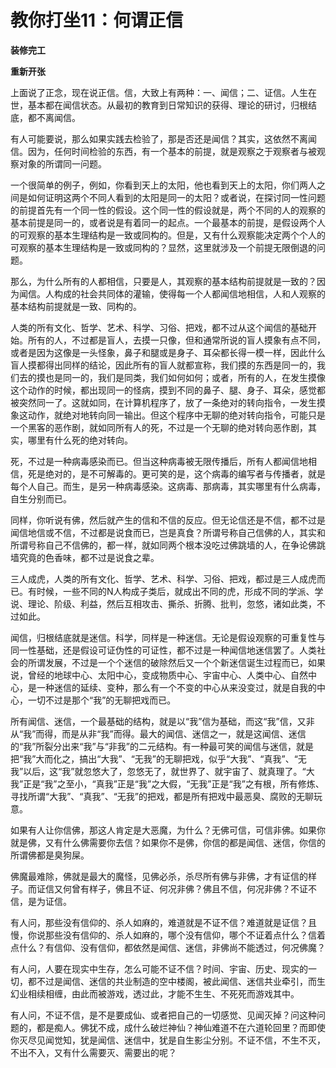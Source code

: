 教你打坐11：何谓正信
====

			

**装修完工**

**重新开张**

上面说了正念，现在说正信。信，大致上有两种：一、闻信；二、证信。人生在世，基本都在闻信状态。从最初的教育到日常知识的获得、理论的研讨，归根结底，都不离闻信。

有人可能要说，那么如果实践去检验了，那是否还是闻信？其实，这依然不离闻信。因为，任何时间检验的东西，有一个基本的前提，就是观察之于观察者与被观察对象的所谓同一问题。

一个很简单的例子，例如，你看到天上的太阳，他也看到天上的太阳，你们两人之间是如何证明这两个不同人看到的太阳是同一的太阳？或者说，在探讨同一性问题的前提首先有一个同一性的假设。这个同一性的假设就是，两个不同的人的观察的基本前提是同一的，或者说是有着同一的起点。一个最基本的前提，是假设两个人的可观察的基本生理结构是一致或同构的。但是，又有什么观察能决定两个个人的可观察的基本生理结构是一致或同构的？显然，这里就涉及一个前提无限倒退的问题。

那么，为什么所有的人都相信，只要是人，其观察的基本结构前提就是一致的？因为闻信。人构成的社会共同体的灌输，使得每一个人都闻信地相信，人和人观察的基本结构前提就是一致、同构的。

人类的所有文化、哲学、艺术、科学、习俗、把戏，都不过从这个闻信的基础开始。所有的人，不过都是盲人，去摸一只像，但和通常所说的盲人摸象有点不同，或者是因为这像是一头怪象，鼻子和腿或是身子、耳朵都长得一模一样，因此什么盲人摸都得出同样的结论，因此所有的盲人就都宣称，我们摸的东西是同一的，我们去的摸也是同一的，我们是同类，我们如何如何；或者，所有的人，在发生摸像这个动作的时候，都出现同一的怪病，摸到不同的鼻子、腿、身子、耳朵，感觉都被突然同一了。这就如同，在计算机程序了，放了一条绝对的转向指令，一发生摸象这动作，就绝对地转向同一输出。但这个程序中无聊的绝对转向指令，可能只是一个黑客的恶作剧，就如同所有人的死，不过是一个无聊的绝对转向恶作剧，其实，哪里有什么死的绝对转向。

死，不过是一种病毒感染而已。但当这种病毒被无限传播后，所有人都闻信地相信，死是绝对的，是不可解毒的。更可笑的是，这个病毒的编写者与传播者，就是每个人自己。而生，是另一种病毒感染。这病毒、那病毒，其实哪里有什么病毒，自生分别而已。

同样，你听说有佛，然后就产生的信和不信的反应。但无论信还是不信，都不过是闻信地信或不信，不过都是说食而已，岂是真食？所谓号称自己信佛的人，其实和所谓号称自己不信佛的，都一样，就如同两个根本没吃过佛跳墙的人，在争论佛跳墙究竟的色香味，都不过是说食之辈。

三人成虎，人类的所有文化、哲学、艺术、科学、习俗、把戏，都过是三人成虎而已。有时候，一些不同的N人构成子类后，就成出不同的虎，形成不同的学派、学说、理论、阶级、利益，然后互相攻击、撕杀、折腾、批判，忽悠，诸如此类，不过如此。

闻信，归根结底就是迷信。科学，同样是一种迷信。无论是假设观察的可重复性与同一性基础，还是假设可证伪性的可证性，都不过是一种闻信地迷信罢了。人类社会的所谓发展，不过是一个个迷信的破除然后又一个个新迷信诞生过程而已，如果说，曾经的地球中心、太阳中心，变成物质中心、宇宙中心、人类中心、自然中心，是一种迷信的延续、变种，那么有一个不变的中心从来没变过，就是自我的中心，一切不过是那个“我”的无聊把戏而已。

所有闻信、迷信，一个最基础的结构，就是以“我”信为基础，而这“我”信，又非从“我”而得，而是从非“我”而得。最大的闻信、迷信之一，就是这闻信、迷信的“我”所裂分出来“我”与“非我”的二元结构。有一种最可笑的闻信与迷信，就是把“我”大而化之，搞出“大我”、“无我”的无聊把戏，似乎“大我”、“真我”、“无我”以后，这“我”就忽悠大了，忽悠无了，就世界了、就宇宙了、就真理了。“大我”正是“我”之至小，“真我”正是“我”之大假，“无我”正是“我”之有根，所有修炼、寻找所谓“大我”、“真我”、“无我”的把戏，都是所有把戏中最恶臭、腐败的无聊玩意。

如果有人让你信佛，那这人肯定是大恶魔，为什么？无佛可信，可信非佛。如果你就是佛，又有什么佛需要你去信？如果你不是佛，你信的都是闻信、迷信，你信的所谓佛都是臭狗屎。

佛魔最难除，佛就是最大的魔怪，见佛必杀，杀尽所有佛与非佛，才有证信的样子。而证信又何曾有样子，佛且不证、何况非佛？佛且不信，何况非佛？不证不信，是为证信。

有人问，那些没有信仰的、杀人如麻的，难道就是不证不信？难道就是证信？且慢，你说那些没有信仰的、杀人如麻的，哪个没有信仰，哪个不证着点什么？信着点什么？有信仰、没有信仰，都依然是闻信、迷信，非佛尚不能透过，何况佛魔？

有人问，人要在现实中生存，怎么可能不证不信？时间、宇宙、历史、现实的一切，都不过是闻信、迷信的共业制造的空中楼阁，被此闻信、迷信共业牵引，而生幻业相续相缠，由此而被游戏，透过此，才能不生生、不死死而游戏其中。

有人问，不证不信，是不是要成仙、或者把自己的一切感觉、见闻灭掉？问这种问题的，都是痴人。佛犹不成，成什么破烂神仙？神仙难道不在六道轮回里？而即使你灭尽见闻觉知，犹是闻信、迷信中，犹是自生影尘分别。不证不信，不生不灭，不出不入，又有什么需要灭、需要出的呢？

